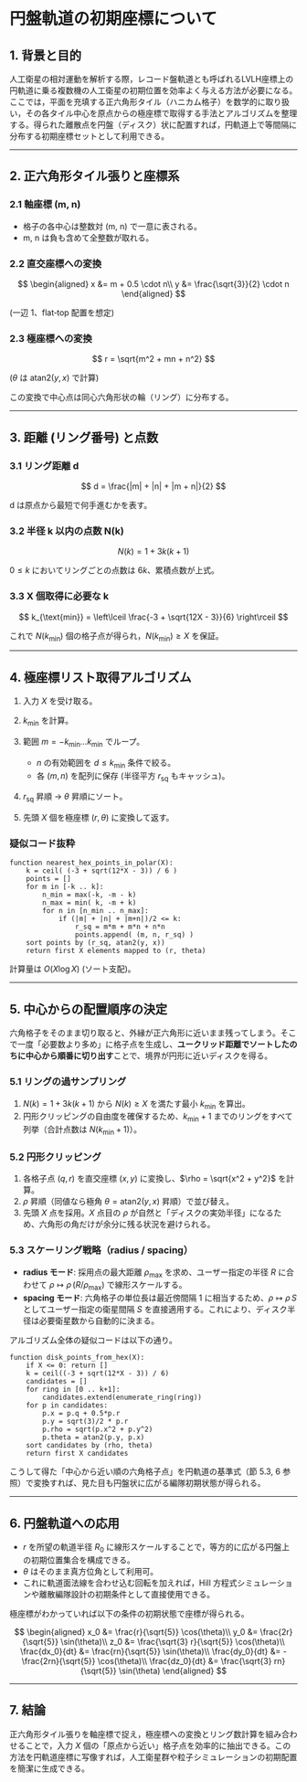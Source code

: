 # 円盤軌道の初期座標について

## 1. 背景と目的

人工衛星の相対運動を解析する際，レコード盤軌道とも呼ばれるLVLH座標上の円軌道に乗る複数機の人工衛星の初期位置を効率よく与える方法が必要になる。ここでは，平面を充填する正六角形タイル（ハニカム格子）を数学的に取り扱い，その各タイル中心を原点からの極座標で取得する手法とアルゴリズムを整理する。得られた離散点を円盤（ディスク）状に配置すれば，円軌道上で等間隔に分布する初期座標セットとして利用できる。

---

## 2. 正六角形タイル張りと座標系

### 2.1 軸座標 (m, n)

* 格子の各中心は整数対 (m, n) で一意に表される。
* m, n は負も含めて全整数が取れる。

### 2.2 直交座標への変換

$$
\begin{aligned}
x &= m + 0.5 \cdot n\\
y &= \frac{\sqrt{3}}{2} \cdot n
\end{aligned}
$$

(一辺 1、flat‑top 配置を想定)

### 2.3 極座標への変換

$$
r = \sqrt{m^2 + mn + n^2}
$$

($\theta$ は $\text{atan2}(y, x)$ で計算)

この変換で中心点は同心六角形状の輪（リング）に分布する。

---

## 3. 距離 (リング番号) と点数

### 3.1 リング距離 d

$$
d = \frac{|m| + |n| + |m + n|}{2}
$$

d は原点から最短で何手進むかを表す。

### 3.2 半径 k 以内の点数 N(k)

$$
N(k) = 1 + 3k(k + 1)
$$

$0 \leq k$ においてリングごとの点数は $6k$、累積点数が上式。

### 3.3 X 個取得に必要な k

$$
k_{\text{min}} = \left\lceil \frac{-3 + \sqrt{12X - 3}}{6} \right\rceil
$$

これで $N(k_{\text{min}})$ 個の格子点が得られ，$N(k_{\text{min}}) \geq X$ を保証。

---

## 4. 極座標リスト取得アルゴリズム

1. 入力 $X$ を受け取る。
2. $k_{\text{min}}$ を計算。
3. 範囲 $m = -k_{\text{min}} \ldots k_{\text{min}}$ でループ。

   * $n$ の有効範囲を $d \leq k_{\text{min}}$ 条件で絞る。
   * 各 $(m, n)$ を配列に保存 (半径平方 $r_{\text{sq}}$ もキャッシュ)。
4. $r_{\text{sq}}$ 昇順 → $\theta$ 昇順にソート。
5. 先頭 $X$ 個を極座標 $(r, \theta)$ に変換して返す。

### 疑似コード抜粋

```pseudocode
function nearest_hex_points_in_polar(X):
    k = ceil( (-3 + sqrt(12*X - 3)) / 6 )
    points = []
    for m in [-k .. k]:
        n_min = max(-k, -m - k)
        n_max = min( k, -m + k)
        for n in [n_min .. n_max]:
            if (|m| + |n| + |m+n|)/2 <= k:
                r_sq = m*m + m*n + n*n
                points.append( (m, n, r_sq) )
    sort points by (r_sq, atan2(y, x))
    return first X elements mapped to (r, theta)
```

計算量は $O(X \log X)$ (ソート支配)。

---

## 5. 中心からの配置順序の決定

六角格子をそのまま切り取ると、外縁が正六角形に近いまま残ってしまう。そこで一度「必要数より多め」に格子点を生成し、**ユークリッド距離でソートしたのちに中心から順番に切り出す**ことで、境界が円形に近いディスクを得る。

### 5.1 リングの過サンプリング

1. $N(k) = 1 + 3k(k+1)$ から $N(k) \ge X$ を満たす最小 $k_{\text{min}}$ を算出。
2. 円形クリッピングの自由度を確保するため、$k_{\text{min}} + 1$ までのリングをすべて列挙（合計点数は $N(k_{\text{min}}+1)$）。

### 5.2 円形クリッピング

1. 各格子点 $(q, r)$ を直交座標 $(x, y)$ に変換し、$\rho = \sqrt{x^2 + y^2}$ を計算。
2. $\rho$ 昇順（同値なら極角 $\theta = \text{atan2}(y, x)$ 昇順）で並び替え。
3. 先頭 $X$ 点を採用。$X$ 点目の $\rho$ が自然と「ディスクの実効半径」になるため、六角形の角だけが余分に残る状況を避けられる。

### 5.3 スケーリング戦略（radius / spacing）

* **radius モード**: 採用点の最大距離 $\rho_{\max}$ を求め、ユーザー指定の半径 $R$ に合わせて $\rho \mapsto \rho\,(R/\rho_{\max})$ で線形スケールする。
* **spacing モード**: 六角格子の単位長は最近傍間隔 1 に相当するため、$\rho \mapsto \rho\,S$ としてユーザー指定の衛星間隔 $S$ を直接適用する。これにより、ディスク半径は必要衛星数から自動的に決まる。

アルゴリズム全体の疑似コードは以下の通り。

```pseudocode
function disk_points_from_hex(X):
    if X <= 0: return []
    k = ceil((-3 + sqrt(12*X - 3)) / 6)
    candidates = []
    for ring in [0 .. k+1]:
        candidates.extend(enumerate_ring(ring))
    for p in candidates:
        p.x = p.q + 0.5*p.r
        p.y = sqrt(3)/2 * p.r
        p.rho = sqrt(p.x^2 + p.y^2)
        p.theta = atan2(p.y, p.x)
    sort candidates by (rho, theta)
    return first X candidates
```

こうして得た「中心から近い順の六角格子点」を円軌道の基準式（節 5.3, 6 参照）で変換すれば、見た目も円盤状に広がる編隊初期状態が得られる。

---

## 6. 円盤軌道への応用

* $r$ を所望の軌道半径 $R_0$ に線形スケールすることで，等方的に広がる円盤上の初期位置集合を構成できる。
* $\theta$ はそのまま真方位角として利用可。
* これに軌道面法線を合わせ込む回転を加えれば，Hill 方程式シミュレーションや離散編隊設計の初期条件として直接使用できる。

極座標がわかっていれば以下の条件の初期状態で座標が得られる。

$$
\begin{aligned}
x_0 &= \frac{r}{\sqrt{5}} \cos(\theta)\\
y_0 &= \frac{2r}{\sqrt{5}} \sin(\theta)\\
z_0 &= \frac{\sqrt{3} r}{\sqrt{5}} \cos(\theta)\\
\frac{dx_0}{dt} &= \frac{rn}{\sqrt{5}} \sin(\theta)\\
\frac{dy_0}{dt} &= -\frac{2rn}{\sqrt{5}} \cos(\theta)\\
\frac{dz_0}{dt} &= \frac{\sqrt{3} rn}{\sqrt{5}} \sin(\theta)
\end{aligned}
$$

---

## 7. 結論

正六角形タイル張りを軸座標で捉え，極座標への変換とリング数計算を組み合わせることで，入力 $X$ 個の「原点から近い」格子点を効率的に抽出できる。この方法を円軌道座標に写像すれば，人工衛星群や粒子シミュレーションの初期配置を簡潔に生成できる。
